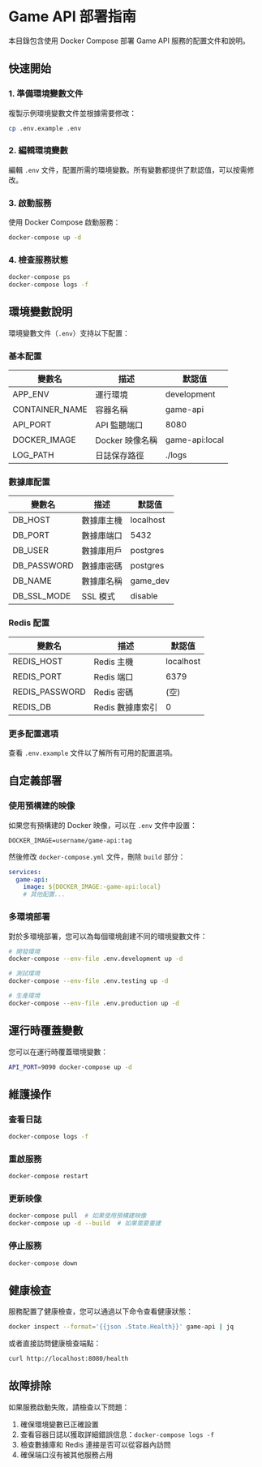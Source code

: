 # Game API 部署指南

本目錄包含使用 Docker Compose 部署 Game API 服務的配置文件和說明。

## 快速開始

### 1. 準備環境變數文件

複製示例環境變數文件並根據需要修改：

```bash
cp .env.example .env
```

### 2. 編輯環境變數

編輯 `.env` 文件，配置所需的環境變數。所有變數都提供了默認值，可以按需修改。

### 3. 啟動服務

使用 Docker Compose 啟動服務：

```bash
docker-compose up -d
```

### 4. 檢查服務狀態

```bash
docker-compose ps
docker-compose logs -f
```

## 環境變數說明

環境變數文件（`.env`）支持以下配置：

### 基本配置

| 變數名 | 描述 | 默認值 |
|-------|------|-------|
| APP_ENV | 運行環境 | development |
| CONTAINER_NAME | 容器名稱 | game-api |
| API_PORT | API 監聽端口 | 8080 |
| DOCKER_IMAGE | Docker 映像名稱 | game-api:local |
| LOG_PATH | 日誌保存路徑 | ./logs |

### 數據庫配置

| 變數名 | 描述 | 默認值 |
|-------|------|-------|
| DB_HOST | 數據庫主機 | localhost |
| DB_PORT | 數據庫端口 | 5432 |
| DB_USER | 數據庫用戶 | postgres |
| DB_PASSWORD | 數據庫密碼 | postgres |
| DB_NAME | 數據庫名稱 | game_dev |
| DB_SSL_MODE | SSL 模式 | disable |

### Redis 配置

| 變數名 | 描述 | 默認值 |
|-------|------|-------|
| REDIS_HOST | Redis 主機 | localhost |
| REDIS_PORT | Redis 端口 | 6379 |
| REDIS_PASSWORD | Redis 密碼 | (空) |
| REDIS_DB | Redis 數據庫索引 | 0 |

### 更多配置選項

查看 `.env.example` 文件以了解所有可用的配置選項。

## 自定義部署

### 使用預構建的映像

如果您有預構建的 Docker 映像，可以在 `.env` 文件中設置：

```
DOCKER_IMAGE=username/game-api:tag
```

然後修改 `docker-compose.yml` 文件，刪除 `build` 部分：

```yaml
services:
  game-api:
    image: ${DOCKER_IMAGE:-game-api:local}
    # 其他配置...
```

### 多環境部署

對於多環境部署，您可以為每個環境創建不同的環境變數文件：

```bash
# 開發環境
docker-compose --env-file .env.development up -d

# 測試環境
docker-compose --env-file .env.testing up -d

# 生產環境
docker-compose --env-file .env.production up -d
```

## 運行時覆蓋變數

您可以在運行時覆蓋環境變數：

```bash
API_PORT=9090 docker-compose up -d
```

## 維護操作

### 查看日誌

```bash
docker-compose logs -f
```

### 重啟服務

```bash
docker-compose restart
```

### 更新映像

```bash
docker-compose pull  # 如果使用預構建映像
docker-compose up -d --build  # 如果需要重建
```

### 停止服務

```bash
docker-compose down
```

## 健康檢查

服務配置了健康檢查，您可以通過以下命令查看健康狀態：

```bash
docker inspect --format='{{json .State.Health}}' game-api | jq
```

或者直接訪問健康檢查端點：

```bash
curl http://localhost:8080/health
```

## 故障排除

如果服務啟動失敗，請檢查以下問題：

1. 確保環境變數已正確設置
2. 查看容器日誌以獲取詳細錯誤信息：`docker-compose logs -f`
3. 檢查數據庫和 Redis 連接是否可以從容器內訪問
4. 確保端口沒有被其他服務占用 